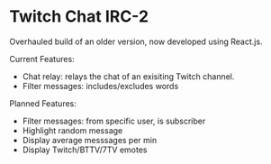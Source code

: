 # Twitch Chat IRC-2

Overhauled build of an older version, now developed using React.js.

Current Features: 
- Chat relay: relays the chat of an exisiting Twitch channel.
- Filter messages: includes/excludes words

Planned Features:
- Filter messages: from specific user, is subscriber
- Highlight random message
- Display average messsages per min
- Display Twitch/BTTV/7TV emotes
